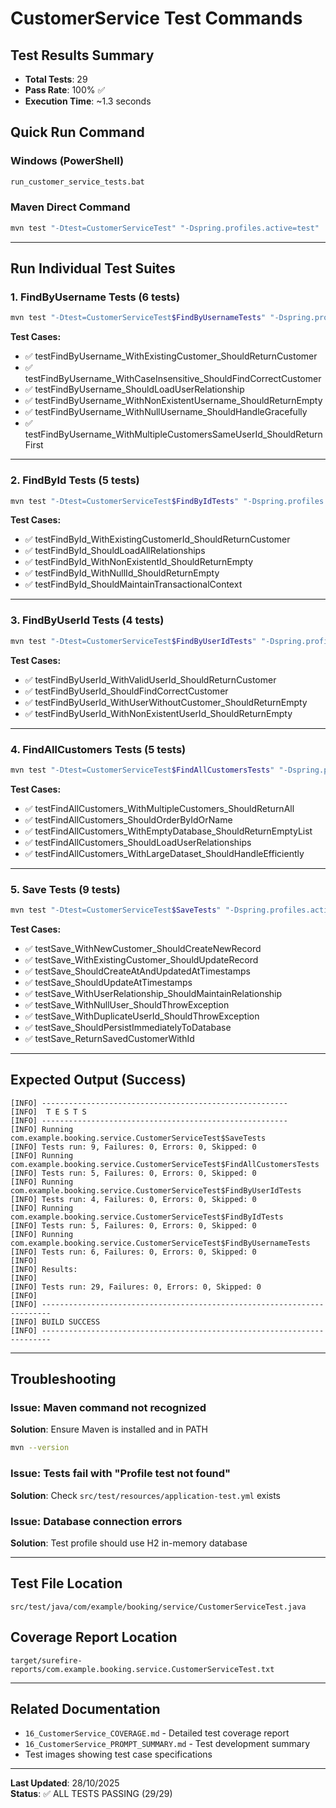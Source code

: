 # CustomerService Test Commands

## Test Results Summary
- **Total Tests**: 29
- **Pass Rate**: 100% ✅
- **Execution Time**: ~1.3 seconds

## Quick Run Command

### Windows (PowerShell)
```bash
run_customer_service_tests.bat
```

### Maven Direct Command
```bash
mvn test "-Dtest=CustomerServiceTest" "-Dspring.profiles.active=test"
```

---

## Run Individual Test Suites

### 1. FindByUsername Tests (6 tests)
```bash
mvn test "-Dtest=CustomerServiceTest$FindByUsernameTests" "-Dspring.profiles.active=test"
```

**Test Cases:**
- ✅ testFindByUsername_WithExistingCustomer_ShouldReturnCustomer
- ✅ testFindByUsername_WithCaseInsensitive_ShouldFindCorrectCustomer
- ✅ testFindByUsername_ShouldLoadUserRelationship
- ✅ testFindByUsername_WithNonExistentUsername_ShouldReturnEmpty
- ✅ testFindByUsername_WithNullUsername_ShouldHandleGracefully
- ✅ testFindByUsername_WithMultipleCustomersSameUserId_ShouldReturnFirst

---

### 2. FindById Tests (5 tests)
```bash
mvn test "-Dtest=CustomerServiceTest$FindByIdTests" "-Dspring.profiles.active=test"
```

**Test Cases:**
- ✅ testFindById_WithExistingCustomerId_ShouldReturnCustomer
- ✅ testFindById_ShouldLoadAllRelationships
- ✅ testFindById_WithNonExistentId_ShouldReturnEmpty
- ✅ testFindById_WithNullId_ShouldReturnEmpty
- ✅ testFindById_ShouldMaintainTransactionalContext

---

### 3. FindByUserId Tests (4 tests)
```bash
mvn test "-Dtest=CustomerServiceTest$FindByUserIdTests" "-Dspring.profiles.active=test"
```

**Test Cases:**
- ✅ testFindByUserId_WithValidUserId_ShouldReturnCustomer
- ✅ testFindByUserId_ShouldFindCorrectCustomer
- ✅ testFindByUserId_WithUserWithoutCustomer_ShouldReturnEmpty
- ✅ testFindByUserId_WithNonExistentUserId_ShouldReturnEmpty

---

### 4. FindAllCustomers Tests (5 tests)
```bash
mvn test "-Dtest=CustomerServiceTest$FindAllCustomersTests" "-Dspring.profiles.active=test"
```

**Test Cases:**
- ✅ testFindAllCustomers_WithMultipleCustomers_ShouldReturnAll
- ✅ testFindAllCustomers_ShouldOrderByIdOrName
- ✅ testFindAllCustomers_WithEmptyDatabase_ShouldReturnEmptyList
- ✅ testFindAllCustomers_ShouldLoadUserRelationships
- ✅ testFindAllCustomers_WithLargeDataset_ShouldHandleEfficiently

---

### 5. Save Tests (9 tests)
```bash
mvn test "-Dtest=CustomerServiceTest$SaveTests" "-Dspring.profiles.active=test"
```

**Test Cases:**
- ✅ testSave_WithNewCustomer_ShouldCreateNewRecord
- ✅ testSave_WithExistingCustomer_ShouldUpdateRecord
- ✅ testSave_ShouldCreateAtAndUpdatedAtTimestamps
- ✅ testSave_ShouldUpdateAtTimestamps
- ✅ testSave_WithUserRelationship_ShouldMaintainRelationship
- ✅ testSave_WithNullUser_ShouldThrowException
- ✅ testSave_WithDuplicateUserId_ShouldThrowException
- ✅ testSave_ShouldPersistImmediatelyToDatabase
- ✅ testSave_ReturnSavedCustomerWithId

---

## Expected Output (Success)

```
[INFO] -------------------------------------------------------
[INFO]  T E S T S
[INFO] -------------------------------------------------------
[INFO] Running com.example.booking.service.CustomerServiceTest$SaveTests
[INFO] Tests run: 9, Failures: 0, Errors: 0, Skipped: 0
[INFO] Running com.example.booking.service.CustomerServiceTest$FindAllCustomersTests
[INFO] Tests run: 5, Failures: 0, Errors: 0, Skipped: 0
[INFO] Running com.example.booking.service.CustomerServiceTest$FindByUserIdTests
[INFO] Tests run: 4, Failures: 0, Errors: 0, Skipped: 0
[INFO] Running com.example.booking.service.CustomerServiceTest$FindByIdTests
[INFO] Tests run: 5, Failures: 0, Errors: 0, Skipped: 0
[INFO] Running com.example.booking.service.CustomerServiceTest$FindByUsernameTests
[INFO] Tests run: 6, Failures: 0, Errors: 0, Skipped: 0
[INFO] 
[INFO] Results:
[INFO] 
[INFO] Tests run: 29, Failures: 0, Errors: 0, Skipped: 0
[INFO] 
[INFO] ------------------------------------------------------------------------
[INFO] BUILD SUCCESS
[INFO] ------------------------------------------------------------------------
```

---

## Troubleshooting

### Issue: Maven command not recognized
**Solution**: Ensure Maven is installed and in PATH
```bash
mvn --version
```

### Issue: Tests fail with "Profile test not found"
**Solution**: Check `src/test/resources/application-test.yml` exists

### Issue: Database connection errors
**Solution**: Test profile should use H2 in-memory database

---

## Test File Location
```
src/test/java/com/example/booking/service/CustomerServiceTest.java
```

## Coverage Report Location
```
target/surefire-reports/com.example.booking.service.CustomerServiceTest.txt
```

---

## Related Documentation
- `16_CustomerService_COVERAGE.md` - Detailed test coverage report
- `16_CustomerService_PROMPT_SUMMARY.md` - Test development summary
- Test images showing test case specifications

---

**Last Updated**: 28/10/2025  
**Status**: ✅ ALL TESTS PASSING (29/29)





